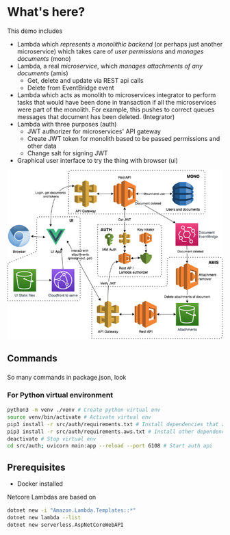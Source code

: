 # What's here?

This demo includes

- Lambda which _represents_ a _monolithic backend_ (or perhaps just another microservice) which takes care of _user permissions_ and _manages documents_ (mono)
- Lambda, a real _microservice_, which _manages attachments of any documents_ (amis)
  - Get, delete and update via REST api calls
  - Delete from EventBridge event
- Lambda which acts as monolith to microservices integrator to perform tasks that would have been done in transaction if all the microservices were part of the monolith. For example, this pushes to correct queues messages that document has been deleted. (Integrator)
- Lambda with three purposes (auth)
  - JWT authorizer for microservices' API gateway
  - Create JWT token for monolith based to be passed permissions and other data
  - Change salt for signing JWT
- Graphical user interface to try the thing with browser (ui)

![plot](../sketches/amis.png)

## Commands

###

So many commands in package.json, look

### For Python virtual environment

```bash
python3 -m venv ./venv # Create python virtual env
source venv/bin/activate # Activate virtual env
pip3 install -r src/auth/requirements.txt # Install dependencies that are only needed in local env
pip3 install -r src/auth/requirements.aws.txt # Install other dependencies
deactivate # Stop virtual env
cd src/auth; uvicorn main:app --reload --port 6108 # Start auth api
```

## Prerequisites

- Docker installed

Netcore Lambdas are based on

```bash
dotnet new -i "Amazon.Lambda.Templates::*"
dotnet new lambda --list
dotnet new serverless.AspNetCoreWebAPI
```
